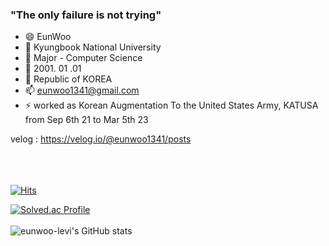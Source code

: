 ### "The only failure is not trying"

- 😄 EunWoo
- 🔭 Kyungbook National University
- 🌱 Major - Computer Science
- 🤔 2001. 01 .01
- 💬 Republic of KOREA
- 📫 eunwoo1341@gmail.com
- ⚡ worked as Korean Augmentation To the United States Army, KATUSA from Sep 6th 21 to Mar 5th 23

velog : https://velog.io/@eunwoo1341/posts
<br/>
<br/>
<br/>
<br/>

[![Hits](https://hits.seeyoufarm.com/api/count/incr/badge.svg?url=https%3A%2F%2Fgithub.com%2Feunwoo-levi&count_bg=%2379C83D&title_bg=%23555555&icon=&icon_color=%23E7E7E7&title=hits&edge_flat=false)](https://hits.seeyoufarm.com)

[![Solved.ac Profile](http://mazassumnida.wtf/api/generate_badge?boj=eunwoo1341)](https://solved.ac/eunwoo1341)
<br/>
<br/>
![eunwoo-levi's GitHub stats](https://github-readme-stats.vercel.app/api?username=eunwoo-levi&show_icons=true&theme=radical)
